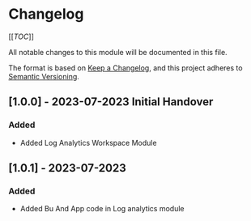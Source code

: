 # Changelog

[[_TOC_]]

All notable changes to this module will be documented in this file.

The format is based on [Keep a Changelog](https://keepachangelog.com/en/1.0.0/),
and this project adheres to [Semantic Versioning](https://semver.org/spec/v2.0.0.html).

<!-- ## [Unreleased]
### Added
### Changed
### Removed -->

## [1.0.0] - 2023-07-2023 Initial Handover

### Added

- Added Log Analytics Workspace Module

## [1.0.1] - 2023-07-2023 

### Added

- Added Bu And App code in Log analytics module

